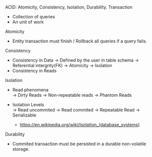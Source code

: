 ACID: Atomicity, Consistency, Isolation, Durability.
Transaction 
  - Collection of queries 
  - An unit of work

Atomicity   
  - Entity transaction must finish / Rollback all queries if a query fails.

Consistency 
  - Consistency in Data 
    ->  Defined by the user in table schema
    ->  Referential intergrity(FK)
    ->  Atomicity
    ->  Isolation
  - Consistency in Reads

Isolation   
  - Read phenomena  
    ->  Dirty Reads
    ->  Non-repeatable reads
    ->  Phantom Reads
  
  - Isolation Levels  
    ->  Read uncommited
    ->  Read commited
    ->  Repeatable Read
    ->  Serializable 
    - https://en.wikipedia.org/wiki/Isolation_(database_systems)

Durability  
  - Commited transaction must be persisted in a durable non-volatile storage.
